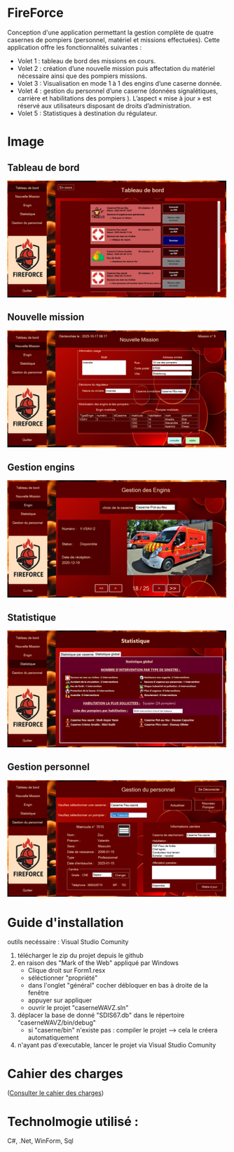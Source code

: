 # FireForce
Conception d'une application permettant la gestion complète de quatre casernes de pompiers
(personnel, matériel et missions effectuées).
Cette application offre les fonctionnalités suivantes :
- Volet 1 : tableau de bord des missions en cours.
- Volet 2 : création d’une nouvelle mission puis affectation du matériel nécessaire ainsi que
des pompiers missions.
- Volet 3 : Visualisation en mode 1 à 1 des engins d’une caserne donnée.
- Volet 4 : gestion du personnel d’une caserne (données signalétiques, carrière et habilitations
des pompiers ). L’aspect « mise à jour » est réservé aux utilisateurs disposant de droits
d’administration.
- Volet 5 : Statistiques à destination du régulateur.

# Image
## Tableau de bord

<img src="Document Annexe/Image/Tableau de bord.png" width="500" height="auto">

## Nouvelle mission

<img src="Document Annexe/Image/Nouvelle Mission.png" width="500" height="auto">

## Gestion engins

<img src="Document Annexe/Image/Gestion Engins.png" width="500" height="auto">

## Statistique

<img src="Document Annexe/Image/Statistiques.png" width="500" height="auto">

## Gestion personnel

<img src="Document Annexe/Image/Gestion du personnel.png" width="500" height="auto">

# Guide d'installation
outils necéssaire : Visual Studio Comunity

1) télécharger le zip du projet depuis le github
2) en raison des "Mark of the Web" appliqué par Windows
   * Clique droit sur Form1.resx
   * séléctionner "propriété"
   * dans l'onglet "général" cocher débloquer en bas à droite de la fenêtre
   * appuyer sur appliquer
   * ouvrir le projet "caserneWAVZ.sln"
4) déplacer la base de donné "SDIS67.db" dans le répertoire "caserneWAVZ/bin/debug"
   * si "caserne/bin" n'existe pas : compiler le projet --> cela le créera automatiquement
6) n'ayant pas d'executable, lancer le projet via Visual Studio Comunity

# Cahier des charges 
(<a href="./Document Annexe/Sujet SAE 24 Caserne - Session 2025.pdf">Consulter le cahier des charges</a>)


# Technolmogie utilisé : 
C#, .Net, WinForm, Sql
